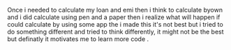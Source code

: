 
Once i needed to calculate my loan and emi then i think to calculate byown and i did calculate using pen and a paper then i realize what will happen if could calculate by using some app the i made this 
it's not best but i tried to do something different and tried to think differently, it might not be the best but definatly it motivates me to learn more code .
